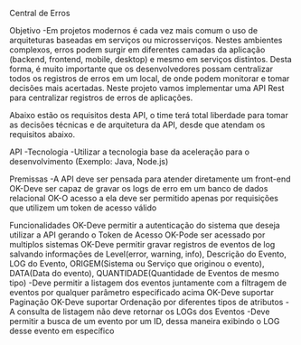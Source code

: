 Central de Erros

Objetivo
-Em projetos modernos é cada vez mais comum o uso de arquiteturas baseadas em serviços ou microsserviços. Nestes ambientes complexos, erros podem surgir em diferentes camadas da aplicação (backend, frontend, mobile, desktop) e mesmo em serviços distintos. Desta forma, é muito importante que os desenvolvedores possam centralizar todos os registros de erros em um local, de onde podem monitorar e tomar decisões mais acertadas. Neste projeto vamos implementar uma API Rest para centralizar registros de erros de aplicações.

Abaixo estão os requisitos desta API, o time terá total liberdade para tomar as decisões técnicas e de arquitetura da API, desde que atendam os requisitos abaixo.

API
-Tecnologia
-Utilizar a tecnologia base da aceleração para o desenvolvimento (Exemplo: Java, Node.js)

Premissas
-A API deve ser pensada para atender diretamente um front-end
OK-Deve ser capaz de gravar os logs de erro em um banco de dados relacional
OK-O acesso a ela deve ser permitido apenas por requisições que utilizem um token de acesso válido

Funcionalidades
OK-Deve permitir a autenticação do sistema que deseja utilizar a API gerando o Token de Acesso
OK-Pode ser acessado por multiplos sistemas
OK-Deve permitir gravar registros de eventos de log salvando informações de Level(error, warning, info), Descrição do Evento, LOG do Evento, ORIGEM(Sistema ou Serviço que originou o evento), DATA(Data do evento), QUANTIDADE(Quantidade de Eventos de mesmo tipo)
-Deve permitir a listagem dos eventos juntamente com a filtragem de eventos por qualquer parâmetro especificado acima
OK-Deve suportar Paginação
OK-Deve suportar Ordenação por diferentes tipos de atributos
-A consulta de listagem não deve retornar os LOGs dos Eventos
-Deve permitir a busca de um evento por um ID, dessa maneira exibindo o LOG desse evento em específico